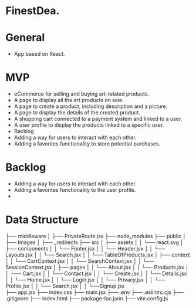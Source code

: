 # FinestDea.

# General
* App based on React.
 
# MVP
* eCommerce for selling and buying art-related products.
* A page to display all the art products on sale.
* A page to create a product, including description and a picture.
* A page to display the details of the created product.
* A shopping cart connected to a payment system and linked to a user.
* A user profile to display the products linked to a specific user.
* Backlog
* Adding a way for users to interact with each other.
* Adding a favorites functionality to store potential purchases.

# Backlog
* Adding a way for users to interact with each other.
* Adding a favorites functionality to the user profile.
* 


# Data Structure

├── middleware
│   ├── PrivateRoute.jsx
├── node_modules
├── public
│   ├── Images
│   ├── _redirects
├── src
│   ├── assets
│   │     └──  react.svg
│   ├── components
│   │   └── Footer.jsx
│   │   └── Header.jsx
│   │   └── Layouts.jsx
│   │   └── Search.jsx
│   │   └── TableOfProducts.jsx
│   ├── context
│   │   └── CartContext.jsx
│   │   └── SearchContext.jsx
│   │   └── SessionContext.jsx
│   ├── pages
│   │    └── About.jsx
│   │    └── Products.jsx
│   │    └── Cart.jsx
│   │    └── Contact.jsx
│   │    └── Create.jsx
│   │    └── Details.jsx
│   │    └── Home.jsx
│   │    └── Login.jsx
│   │    └── Privacy.jsx
│   │    └── Profile.jsx
│   │    └── Search.jsx
│   │    └──Signup.jsx              
├── app.jsx
├── index.css
├── main.jsx
├── .env
├── .eslintrc.cjs
├── .gitignore
├── index.html
├── package-loc.json
├── vite.config.js
